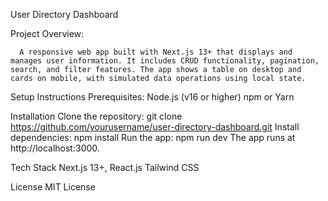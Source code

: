 User Directory Dashboard

Project Overview:

      A responsive web app built with Next.js 13+ that displays and manages user information. It includes CRUD functionality, pagination, search, and filter features. The app shows a table on desktop and cards on mobile, with simulated data operations using local state.

Setup Instructions
Prerequisites:
Node.js (v16 or higher)
npm or Yarn

Installation
Clone the repository:
git clone https://github.com/yourusername/user-directory-dashboard.git
Install dependencies:
npm install
Run the app:
npm run dev
The app runs at http://localhost:3000.

Tech Stack
Next.js 13+, React.js
Tailwind CSS

License
MIT License
